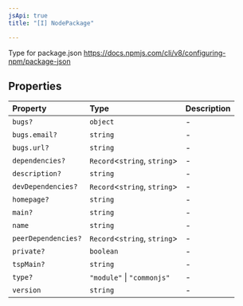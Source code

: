 ```yaml
---
jsApi: true
title: "[I] NodePackage"

---
```

Type for package.json https://docs.npmjs.com/cli/v8/configuring-npm/package-json

## Properties

| Property | Type | Description |
| :------ | :------ | :------ |
| `bugs?` | `object` | - |
| `bugs.email?` | `string` | - |
| `bugs.url?` | `string` | - |
| `dependencies?` | `Record`<`string`, `string`\> | - |
| `description?` | `string` | - |
| `devDependencies?` | `Record`<`string`, `string`\> | - |
| `homepage?` | `string` | - |
| `main?` | `string` | - |
| `name` | `string` | - |
| `peerDependencies?` | `Record`<`string`, `string`\> | - |
| `private?` | `boolean` | - |
| `tspMain?` | `string` | - |
| `type?` | `"module"` \| `"commonjs"` | - |
| `version` | `string` | - |
